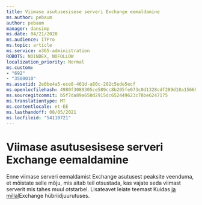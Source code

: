 ```yaml
---
title: Viimase asutusesisese serveri Exchange eemaldamine
ms.author: pebaum
author: pebaum
manager: dansimp
ms.date: 04/21/2020
ms.audience: ITPro
ms.topic: article
ms.service: o365-administration
ROBOTS: NOINDEX, NOFOLLOW
localization_priority: Normal
ms.custom:
- "692"
- "3500010"
ms.assetid: 2e0be4a5-ece8-461d-a80c-202c5ede5ecf
ms.openlocfilehash: 4980f3089305ce589cc8b205fe073c0d1328cdf289d18a15669c081e0ab4aa5f
ms.sourcegitcommit: b5f7da89a650d2915dc652449623c78be6247175
ms.translationtype: MT
ms.contentlocale: et-EE
ms.lasthandoff: 08/05/2021
ms.locfileid: "54110721"
---
```

# <a name="removing-the-last-on-premises-exchange-server"></a>Viimase asutusesisese serveri Exchange eemaldamine

Enne viimase serveri eemaldamist Exchange asutusest peaksite veenduma, et mõistate selle mõju, mis aitab teil otsustada, kas vajate seda viimast serverit mis tahes muul otstarbel. Lisateavet leiate teemast Kuidas [ja millal](https://technet.microsoft.com/library/dn931280%28v=exchg.150%29.aspx)Exchange hübriidjuurutuses.
  